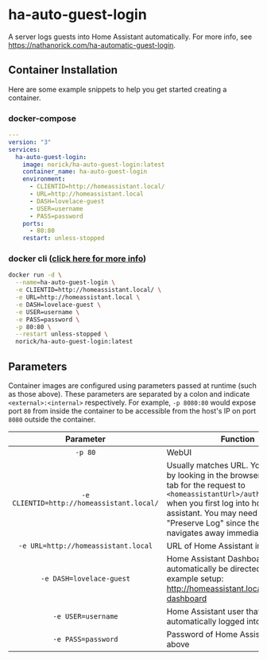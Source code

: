 # ha-auto-guest-login
A server logs guests into Home Assistant automatically.
For more info, see https://nathanorick.com/ha-automatic-guest-login.

## Container Installation

Here are some example snippets to help you get started creating a container.

### docker-compose 

```yaml
---
version: "3"
services:
  ha-auto-guest-login:
    image: norick/ha-auto-guest-login:latest
    container_name: ha-auto-guest-login
    environment:
      - CLIENTID=http://homeassistant.local/
      - URL=http://homeassistant.local
      - DASH=lovelace-guest
      - USER=username
      - PASS=password
    ports:
      - 80:80
    restart: unless-stopped
```

### docker cli ([click here for more info](https://docs.docker.com/engine/reference/commandline/cli/))

```bash
docker run -d \
  --name=ha-auto-guest-login \
  -e CLIENTID=http://homeassistant.local/ \
  -e URL=http://homeassistant.local \
  -e DASH=lovelace-guest \
  -e USER=username \
  -e PASS=password \
  -p 80:80 \
  --restart unless-stopped \
  norick/ha-auto-guest-login:latest
```

## Parameters

Container images are configured using parameters passed at runtime (such as those above). These parameters are separated by a colon and indicate `<external>:<internal>` respectively. For example, `-p 8080:80` would expose port `80` from inside the container to be accessible from the host's IP on port `8080` outside the container.

| Parameter | Function |
| :----: | --- |
| `-p 80` | WebUI |
| `-e CLIENTID=http://homeassistant.local/` | Usually matches URL. You can verify by looking in the browser's network tab for the request to `<homeassistantUrl>/auth/login_flow/` when you first log into home assistant. You may need to click "Preserve Log" since the page navigates away immediately. |
| `-e URL=http://homeassistant.local` | URL of Home Assistant instance |
| `-e DASH=lovelace-guest` | Home Assistant Dashboard to automatically be directed to. In this example setup: http://homeassistant.local/guest-dashboard |
| `-e USER=username` | Home Assistant user that is automatically logged into |
| `-e PASS=password` | Password of Home Assistant user above |
